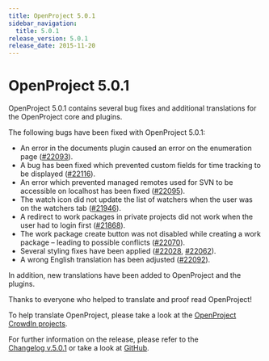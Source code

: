 ```yaml
---
title: OpenProject 5.0.1
sidebar_navigation:
  title: 5.0.1
release_version: 5.0.1
release_date: 2015-11-20
---
```


# OpenProject 5.0.1

OpenProject 5.0.1 contains several bug fixes and additional translations
for the OpenProject core and plugins.

The following bugs have been fixed with OpenProject 5.0.1:

- An error in the documents plugin caused an error on the enumeration
  page
  ([#22093](https://community.openproject.org/work_packages/22093)).
- A bug has been fixed which prevented custom fields for time tracking
  to be displayed
  ([#22116](https://community.openproject.org/work_packages/22116)).
- An error which prevented managed remotes used for SVN to be
  accessible on localhost has been fixed
  ([#22095](https://community.openproject.org/work_packages/22095)).
- The watch icon did not update the list of watchers when the user was
  on the watchers tab
  ([#21946](https://community.openproject.org/work_packages/21946)).
- A redirect to work packages in private projects did not work when
  the user had to login first
  ([#21868](https://community.openproject.org/work_packages/21868)).
- The work package create button was not disabled while creating a
  work package – leading to possible conflicts
  ([#22070](https://community.openproject.org/work_packages/22070)).
- Several styling fixes have been applied
  ([#22028](https://community.openproject.org/work_packages/22028),
  [#22062](https://community.openproject.org/work_packages/22062)).
- A wrong English translation has been adjusted
  ([#22092](https://community.openproject.org/work_packages/22092)).

In addition, new translations have been added to OpenProject and the
plugins.

Thanks to everyone who helped to translate and proof read OpenProject!

To help translate OpenProject, please take a look at the [OpenProject
CrowdIn projects](https://crowdin.com/projects/opf).

For further information on the release, please refer to the  
[Changelog v.5.0.1](https://community.openproject.org/versions/774)
or take a look at
[GitHub](https://github.com/opf/openproject/tree/v5.0.1).

